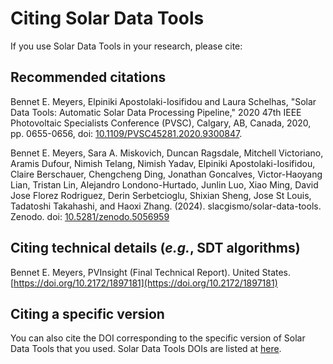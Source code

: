 # Citing Solar Data Tools

If you use Solar Data Tools in your research, please cite:

## Recommended citations

  Bennet E. Meyers, Elpiniki Apostolaki-Iosifidou and Laura Schelhas, "Solar Data Tools: Automatic Solar 
  Data Processing Pipeline," 2020 47th IEEE Photovoltaic Specialists Conference (PVSC), Calgary, AB, Canada, 2020,
  pp. 0655-0656, doi: [10.1109/PVSC45281.2020.9300847](https://doi.org/10.1109/PVSC45281.2020.9300847).

  Bennet E. Meyers, Sara A. Miskovich, Duncan Ragsdale, Mitchell Victoriano, Aramis Dufour, 
  Nimish Telang, Nimish Yadav, Elpiniki Apostolaki-Iosifidou, Claire Berschauer, Chengcheng Ding, 
  Jonathan Goncalves, Victor-Haoyang Lian, Tristan Lin, Alejandro Londono-Hurtado, Junlin Luo, Xiao Ming, 
  David Jose Florez Rodriguez, Derin Serbetcioglu, Shixian Sheng, Jose St Louis, Tadatoshi Takahashi, and Haoxi Zhang. (2024). 
  slacgismo/solar-data-tools. Zenodo. doi: [10.5281/zenodo.5056959](https://zenodo.org/doi/10.5281/zenodo.5056959)

## Citing technical details (_e.g._, SDT algorithms)

  Bennet E. Meyers, PVInsight (Final Technical Report). United States. [https://doi.org/10.2172/1897181](https://doi.org/10.2172/1897181)

## Citing a specific version

You can also cite the DOI corresponding to the specific version of
Solar Data Tools that you used. Solar Data Tools DOIs are listed at
[here](https://zenodo.org/search?q=parent.id%3A5056959&f=allversions%3Atrue&l=list&p=1&s=10&sort=version).